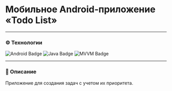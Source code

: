# Мобильное Android-приложение «Todo List»

---

### ⚙️ Технологии 
![Android Badge](https://img.shields.io/badge/Android-3DDC84?style=for-the-badge&logo=android&logoColor=white)
![Java Badge](https://img.shields.io/badge/Java-ED8B00?style=for-the-badge&logo=java&logoColor=white)
![MVVM Badge](https://img.shields.io/badge/MVVM-000000?style=for-the-badge&logo=mvvm&logoColor=white)

---

### 📄 Описание
Приложение для создания задач с учетом их приоритета.

